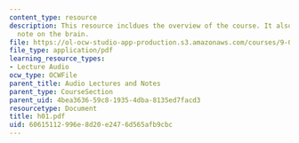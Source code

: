 ```yaml
---
content_type: resource
description: This resource incldues the overview of the course. It also includes a
  note on the brain.
file: https://ol-ocw-studio-app-production.s3.amazonaws.com/courses/9-00-introduction-to-psychology-fall-2004/60615112996e8d20e2476d565afb9cbc_h01.pdf
file_type: application/pdf
learning_resource_types:
- Lecture Audio
ocw_type: OCWFile
parent_title: Audio Lectures and Notes
parent_type: CourseSection
parent_uid: 4bea3636-59c8-1935-4dba-8135ed7facd3
resourcetype: Document
title: h01.pdf
uid: 60615112-996e-8d20-e247-6d565afb9cbc
---
```

